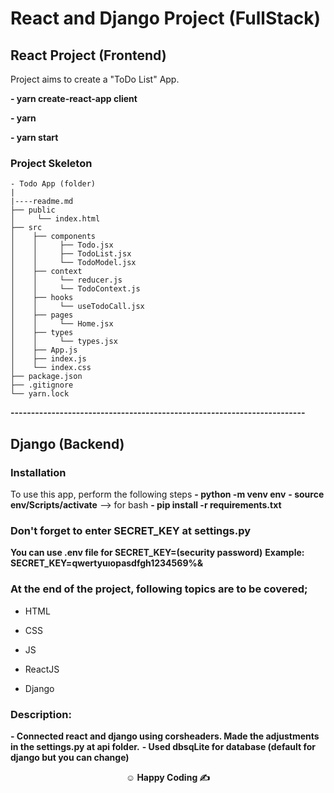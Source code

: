 # React and Django Project (FullStack)

## React Project (Frontend)

Project aims to create a "ToDo List" App.

__- yarn create-react-app client__

__- yarn__

__- yarn start__

### Project Skeleton

```
- Todo App (folder)
|
|----readme.md        
├── public
│     └── index.html
├── src
│    ├── components
│    │     ├── Todo.jsx
│    │     ├── TodoList.jsx
│    │     └── TodoModel.jsx
│    ├── context
│    │     └── reducer.js
│    │     └── TodoContext.js
│    ├── hooks
│    │     └── useTodoCall.jsx
│    ├── pages
│    │     └── Home.jsx
│    ├── types
│    │     └── types.jsx
│    ├── App.js
│    ├── index.js
│    └── index.css
├── package.json
├── .gitignore
└── yarn.lock
```
__------------------------------------------------------------------------__
## Django (Backend)
### Installation
To use this app, perform the following steps
__- python -m venv env__
__- source env/Scripts/activate__ --> for bash
__- pip install -r requirements.txt__

### Don't forget to enter SECRET_KEY at settings.py

__You can use .env file for SECRET_KEY=(security password)__
__Example: SECRET_KEY=qwertyuıopasdfgh1234569%&__

### At the end of the project, following topics are to be covered;

- HTML

- CSS

- JS

- ReactJS

- Django



### Description:
__- Connected react and django using corsheaders. Made the adjustments in the settings.py at api folder.__
__- Used dbsqLite for database (default for django but you can change)__


**<p align="center">&#9786; Happy Coding &#9997;</p>**

